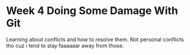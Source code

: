 # Week 4 Doing Some Damage With Git

Learning about conflicts and how to resolve them. Not personal conflicts tho cuz i tend to stay faaaaaar away from those.
